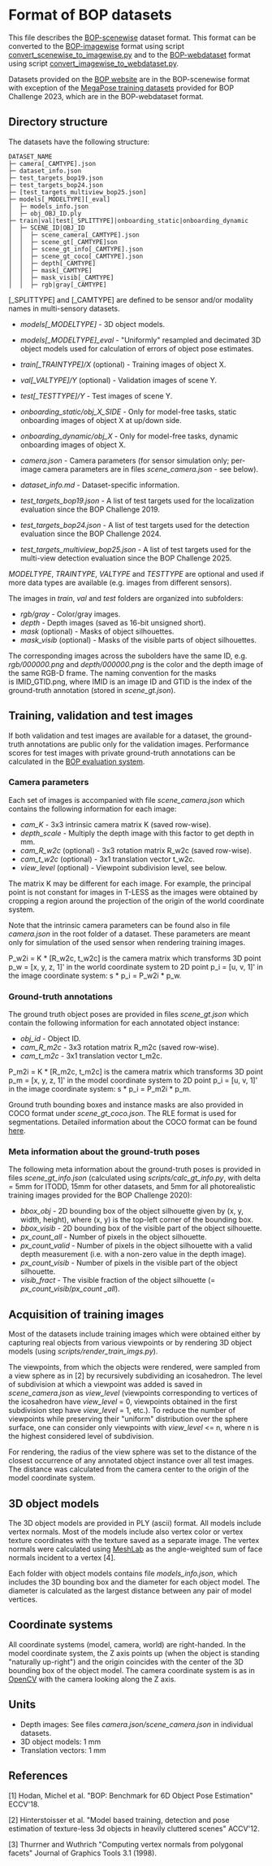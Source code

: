# Format of BOP datasets

This file describes the [BOP-scenewise](https://github.com/thodan/bop_toolkit/tree/master/bop_toolkit_lib/dataset/bop_scenewise.py) dataset format. This format can be converted to the [BOP-imagewise](https://github.com/thodan/bop_toolkit/tree/master/bop_toolkit_lib/dataset/bop_imagewise.py) format using script [convert_scenewise_to_imagewise.py](https://github.com/thodan/bop_toolkit/tree/master/bop_toolkit_lib/dataset/convert_scenewise_to_imagewise.py) and to the [BOP-webdataset](https://github.com/thodan/bop_toolkit/tree/master/bop_toolkit_lib/dataset/bop_webdataset.py) format using script [convert_imagewise_to_webdataset.py](https://github.com/thodan/bop_toolkit/tree/master/bop_toolkit_lib/dataset/convert_imagewise_to_webdataset.py).

Datasets provided on the [BOP website](https://bop.felk.cvut.cz/datasets) are in the BOP-scenewise format with exception of the [MegaPose training datasets](https://github.com/thodan/bop_toolkit/blob/master/docs/bop_challenge_2023_training_datasets.md) provided for BOP Challenge 2023, which are in the BOP-webdataset format.


## Directory structure

The datasets have the following structure:

```
DATASET_NAME
├─ camera[_CAMTYPE].json
├─ dataset_info.json
├─ test_targets_bop19.json
├─ test_targets_bop24.json
├─ [test_targets_multiview_bop25.json]
├─ models[_MODELTYPE][_eval]
│  ├─ models_info.json
│  ├─ obj_OBJ_ID.ply
├─ train|val|test[_SPLITTYPE]|onboarding_static|onboarding_dynamic
│  ├─ SCENE_ID|OBJ_ID
│  │  ├─ scene_camera[_CAMTYPE].json
│  │  ├─ scene_gt[_CAMTYPE]son
│  │  ├─ scene_gt_info[_CAMTYPE].json
│  │  ├─ scene_gt_coco[_CAMTYPE].json
│  │  ├─ depth[_CAMTYPE]
│  │  ├─ mask[_CAMTYPE]
│  │  ├─ mask_visib[_CAMTYPE]
│  │  ├─ rgb|gray[_CAMTYPE]
```
[_SPLITTYPE] and [_CAMTYPE] are defined to be sensor and/or modality names in multi-sensory datasets.

* *models[\_MODELTYPE]* - 3D object models.
* *models[\_MODELTYPE]\_eval* - "Uniformly" resampled and decimated 3D object
  models used for calculation of errors of object pose estimates.


* *train[\_TRAINTYPE]/X* (optional) - Training images of object X.
* *val[\_VALTYPE]/Y* (optional) - Validation images of scene Y.
* *test[\_TESTTYPE]/Y* - Test images of scene Y.
* *onboarding_static/obj_X_SIDE* - Only for model-free tasks, static onboarding images of object X at up/down side.
* *onboarding_dynamic/obj_X* - Only for model-free tasks, dynamic onboarding images of object X.


* *camera.json* - Camera parameters (for sensor simulation only; per-image
  camera parameters are in files *scene_camera.json* - see below).
* *dataset_info.md* - Dataset-specific information.
* *test_targets_bop19.json* - A list of test targets used for the localization evaluation since the BOP Challenge 2019.
* *test_targets_bop24.json* - A list of test targets used for the detection evaluation since the BOP Challenge 2024.
* *test_targets_multiview_bop25.json* - A list of test targets used for the multi-view detection evaluation since the BOP Challenge 2025.


*MODELTYPE*, *TRAINTYPE*, *VALTYPE* and *TESTTYPE* are optional and used if more
data types are available (e.g. images from different sensors).

The images in *train*, *val* and *test* folders are organized into subfolders:

* *rgb/gray* - Color/gray images.
* *depth* - Depth images (saved as 16-bit unsigned short).
* *mask* (optional) - Masks of object silhouettes.
* *mask_visib* (optional) - Masks of the visible parts of object silhouettes.

The corresponding images across the subolders have the same ID, e.g.
*rgb/000000.png* and *depth/000000.png* is the color and the depth image
of the same RGB-D frame. The naming convention for the masks is IMID_GTID.png,
where IMID is an image ID and GTID is the index of the ground-truth annotation
(stored in *scene_gt.json*).


## Training, validation and test images

If both validation and test images are available for a dataset, the ground-truth
annotations are public only for the validation images. Performance scores for
test images with private ground-truth annotations can be calculated in the
[BOP evaluation system](http://bop.felk.cvut.cz).

### Camera parameters

Each set of images is accompanied with file *scene\_camera.json* which contains
the following information for each image:

* *cam\_K* - 3x3 intrinsic camera matrix K (saved row-wise).
* *depth_scale* - Multiply the depth image with this factor to get depth in mm.
* *cam\_R\_w2c* (optional) - 3x3 rotation matrix R\_w2c (saved row-wise).
* *cam\_t\_w2c* (optional) - 3x1 translation vector t\_w2c.
* *view\_level* (optional) - Viewpoint subdivision level, see below.

The matrix K may be different for each image. For example, the principal point
is not constant for images in T-LESS as the images were obtained by cropping a
region around the projection of the origin of the world coordinate system.

Note that the intrinsic camera parameters can be found also in file
*camera.json* in the root folder of a dataset. These parameters are meant only
for simulation of the used sensor when rendering training images.

P\_w2i = K * [R\_w2c, t\_w2c] is the camera matrix which transforms 3D point
p\_w = [x, y, z, 1]' in the world coordinate system to 2D point p\_i =
[u, v, 1]' in the image coordinate system: s * p\_i = P\_w2i * p\_w.

### Ground-truth annotations

The ground truth object poses are provided in files *scene_gt.json* which
contain the following information for each annotated object instance:

* *obj\_id* - Object ID.
* *cam\_R\_m2c* - 3x3 rotation matrix R\_m2c (saved row-wise).
* *cam\_t\_m2c* - 3x1 translation vector t\_m2c.

P\_m2i = K * [R\_m2c, t\_m2c] is the camera matrix which transforms 3D point
p\_m = [x, y, z, 1]' in the model coordinate system to 2D point p\_i =
[u, v, 1]' in the image coordinate system: s * p\_i = P\_m2i * p\_m.

Ground truth bounding boxes and instance masks are also provided in COCO format under *scene_gt_coco.json*. The RLE format is used for segmentations. Detailed information about the COCO format can be found [here](https://cocodataset.org/#format-data). 

### Meta information about the ground-truth poses

The following meta information about the ground-truth poses is provided in files
*scene_gt_info.json* (calculated using *scripts/calc_gt_info.py*, with delta =
5mm for ITODD, 15mm for other datasets, and 5mm for all photorealistic training
images provided for the BOP Challenge 2020):

* *bbox\_obj* - 2D bounding box of the object silhouette given by (x, y, width,
  height), where (x, y) is the top-left corner of the bounding box.
* *bbox\_visib* - 2D bounding box of the visible part of the object silhouette.
* *px\_count\_all* - Number of pixels in the object silhouette.
* *px\_count\_valid* - Number of pixels in the object silhouette with a valid
  depth measurement (i.e. with a non-zero value in the depth image).
* *px\_count\_visib* - Number of pixels in the visible part of the object
  silhouette.
* *visib\_fract* - The visible fraction of the object silhouette (= *px\_count\_visib*/*px\_count
_all*).


## Acquisition of training images

Most of the datasets include training images which were obtained either by
capturing real objects from various viewpoints or by rendering 3D object models
(using *scripts/render_train_imgs.py*).

The viewpoints, from which the objects were rendered, were sampled from a view
sphere as in [2] by recursively subdividing an icosahedron. The level of
subdivision at which a viewpoint was added is saved in *scene_camera.json* as
*view_level* (viewpoints corresponding to vertices of the icosahedron have
*view_level* = 0, viewpoints obtained in the first subdivision step have
*view_level* = 1, etc.). To reduce the number of viewpoints while preserving
their "uniform" distribution over the sphere surface, one can consider only
viewpoints with *view_level* <= n, where n is the highest considered level of
subdivision.

For rendering, the radius of the view sphere was set to the distance of the
closest occurrence of any annotated object instance over all test images. The
distance was calculated from the camera center to the origin of the model
coordinate system.


## 3D object models

The 3D object models are provided in PLY (ascii) format. All models include
vertex normals. Most of the models include also vertex color or vertex texture
coordinates with the texture saved as a separate image.
The vertex normals were calculated using
[MeshLab](http://meshlab.sourceforge.net/) as the angle-weighted sum of face
normals incident to a vertex [4].

Each folder with object models contains file *models_info.json*, which includes
the 3D bounding box and the diameter for each object model. The diameter is
calculated as the largest distance between any pair of model vertices.


## Coordinate systems

All coordinate systems (model, camera, world) are right-handed.
In the model coordinate system, the Z axis points up (when the object is
standing "naturally up-right") and the origin coincides with the center of the
3D bounding box of the object model.
The camera coordinate system is as in
[OpenCV](http://docs.opencv.org/2.4/modules/calib3d/doc/camera_calibration_and_3d_reconstruction.html)
with the camera looking along the Z axis.


## Units

* Depth images: See files *camera.json/scene_camera.json* in individual
  datasets.
* 3D object models: 1 mm
* Translation vectors: 1 mm


## References

[1] Hodan, Michel et al. "BOP: Benchmark for 6D Object Pose Estimation" ECCV'18.

[2] Hinterstoisser et al. "Model based training, detection and pose estimation
    of texture-less 3d objects in heavily cluttered scenes" ACCV'12.

[3] Thurrner and Wuthrich "Computing vertex normals from polygonal
    facets" Journal of Graphics Tools 3.1 (1998).
